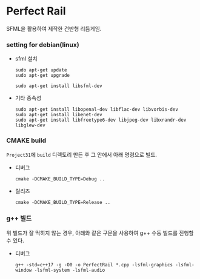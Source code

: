 # Perfect Rail
SFML을 활용하여 제작한 건반형 리듬게임.

### setting for debian(linux)
- sfml 설치
    ```
    sudo apt-get update
    sudo apt-get upgrade

    sudo apt-get install libsfml-dev
    ```
- 기타 종속성
    ```
    sudo apt-get install libopenal-dev libflac-dev libvorbis-dev
    sudo apt-get install libenet-dev
    sudo apt-get install libfreetype6-dev libjpeg-dev libxrandr-dev libglew-dev
    ```


### CMAKE build
`Project31`에 `build` 디렉토리 만든 후 그 안에서 아래 명령으로 빌드.
- 디버그
  ```
  cmake -DCMAKE_BUILD_TYPE=Debug ..
  ```
- 릴리즈
    ```
    cmake -DCMAKE_BUILD_TYPE=Release ..
    ```

### g++ 빌드
위 빌드가 잘 먹히지 않는 경우, 아래와 같은 구문을 사용하여 g++ 수동 빌드를 진행할 수 있다.
- 디버그
  ```
  g++ -std=c++17 -g -O0 -o PerfectRail *.cpp -lsfml-graphics -lsfml-window -lsfml-system -lsfml-audio
    ```